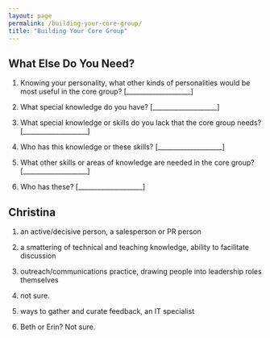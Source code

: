 ```yaml
---
layout: page
permalink: /building-your-core-group/
title: "Building Your Core Group"
---
```


## What Else Do You Need?

1.  Knowing your personality, what other kinds of personalities would be most useful in the core group?
    [____________________]

2.  What special knowledge do you have?
    [____________________]

3.  What special knowledge or skills do you lack that the core group needs?
    [____________________]

4.  Who has this knowledge or these skills?
    [____________________]

5.  What other skills or areas of knowledge are needed in the core group?
    [____________________]

6.  Who has these?
    [____________________]

## Christina

1. an active/decisive person, a salesperson or PR person

2. a smattering of technical and teaching knowledge, ability to facilitate discussion

3. outreach/communications practice, drawing people into leadership roles themselves

4. not sure. 

5. ways to gather and curate feedback, an IT specialist

6. Beth or Erin?  Not sure. 